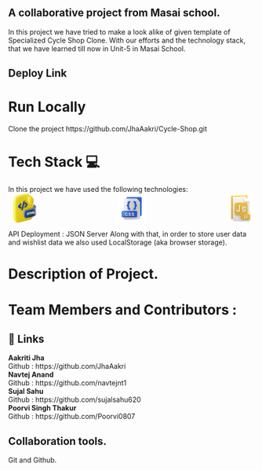 <h2>A collaborative project from Masai school.</h2>

In this project we have tried to make a look alike of given template of Specialized Cycle Shop Clone. With our efforts and the technology stack, that we have learned till now in Unit-5 in Masai School.

<h2>Deploy Link</h2>

<h1>Run Locally</h1>
Clone the project
https://github.com/JhaAakri/Cycle-Shop.git

<h1>Tech Stack 💻</h1>
In this project we have used the following technologies:
<br>

<div style="display: flex; justify-content: space-between;">
    <img src="/tech/html.webp" alt="HTML" width="60" height="60">
    <img src="/tech/css.webp" alt="CSS" width="60" height="60">
    <img src="/tech/js.webp" alt="JavaScript" width="60" height="60">
</div>

API Deployment : JSON Server
Along with that, in order to store user data and wishlist data we also used LocalStorage (aka browser storage).

<h1>Description of Project.</h1>


<h1>Team Members and Contributors :</h1>
<h2>🔗 Links</h2>
<b>Aakriti Jha</b><br>
Github : https://github.com/JhaAakri<br>
<b>Navtej Anand</b><br>
Github : https://github.com/navtejnt1<br>
<b>Sujal Sahu</b><br>
Github : https://github.com/sujalsahu620<br>
<b>Poorvi Singh Thakur</b><br>
Github : https://github.com/Poorvi0807


<h2>Collaboration tools.</h2>
Git and Github.